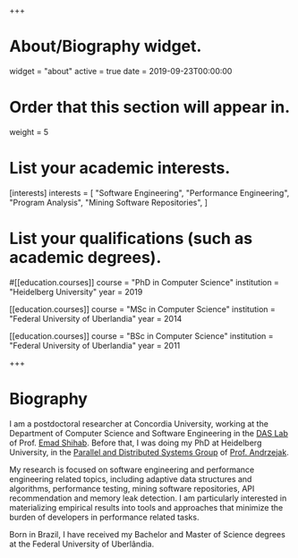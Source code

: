 +++
# About/Biography widget.
widget = "about"
active = true
date = 2019-09-23T00:00:00

# Order that this section will appear in.
weight = 5

# List your academic interests.
[interests]
  interests = [
    "Software Engineering",
    "Performance Engineering",
    "Program Analysis",
	  "Mining Software Repositories",
  ]

# List your qualifications (such as academic degrees).
#[[education.courses]]
  course = "PhD in Computer Science"
  institution = "Heidelberg University"
  year = 2019

[[education.courses]]
  course = "MSc in Computer Science"
  institution = "Federal University of Uberlandia"
  year = 2014

[[education.courses]]
  course = "BSc in Computer Science"
  institution = "Federal University of Uberlandia"
  year = 2011
 
+++

# Biography

I am a postdoctoral researcher at Concordia University, working at the Department of Computer Science and Software Engineering in the [DAS Lab](http://das.encs.concordia.ca/) of Prof. [Emad Shihab](http://das.encs.concordia.ca/members/emad-shihab/). Before that, I was doing my PhD at Heidelberg University, in the [Parallel and Distributed Systems Group](https://pvs.ifi.uni-heidelberg.de/home/) of [Prof. Andrzejak](https://pvs.ifi.uni-heidelberg.de/team/aa/). 

My research is focused on software engineering and performance engineering related topics, including 
adaptive data structures and algorithms, performance testing, mining software repositories, API recommendation and memory leak detection.
I am particularly interested in materializing empirical results into tools and approaches that minimize the 
burden of developers in performance related tasks.

Born in Brazil, I have received my Bachelor and Master of Science degrees at the Federal University of Uberlândia.

